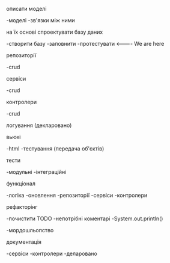 описати моделі  

-моделі
-зв'язки між ними

на їх основі спроектувати базу даних 

-створити базу
-заповнити
-протестувати				<---- We are here

репозиторії

-crud

сервіси

-crud

контролери

-crud

логування (декларовано)

вьюхі

-html
-тестування (передача об'єктів)

тести

-модульні
-інтеграційні

функціонал

-логіка
	-оновлення
		-репозиторії
		-сервіси
		-контролери

рефакторінг

-почистити TODO
-непотрібні коментарі
-System.out.println()

-мордошльопство

документація

-сервіси
-контролери
-деларовано
